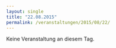 ```yaml
---
layout: single
title: "22.08.2015"
permalink: /veranstaltungen/2015/08/22/
---
```


Keine Veranstaltung an diesem Tag.
